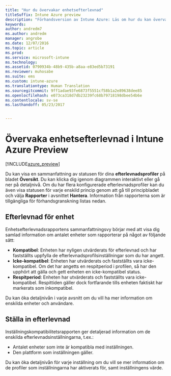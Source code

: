 ```yaml
---
title: "Hur du övervakar enhetsefterlevnad"
titleSuffix: Intune Azure preview
description: "Förhandsversion av Intune Azure: Läs om hur du kan övervaka enhetsefterlevnad."
keywords: 
author: andredm7
ms.author: andredm
manager: angrobe
ms.date: 12/07/2016
ms.topic: article
ms.prod: 
ms.service: microsoft-intune
ms.technology: 
ms.assetid: 0790934b-48b9-435b-a8aa-e83ed5b73191
ms.reviewer: muhosabe
ms.suite: ems
ms.custom: intune-azure
ms.translationtype: Human Translation
ms.sourcegitcommit: 9ff1adae93fe6873f5551cf58b1a2e89638dee85
ms.openlocfilehash: e073ca318d7db23239fc68b79718198dbee54b6e
ms.contentlocale: sv-se
ms.lasthandoff: 05/23/2017


---
```

# <a name="how-to-monitor-device-compliance-in-intune-azure-preview"></a>Övervaka enhetsefterlevnad i Intune Azure Preview

[!INCLUDE[azure_preview](./includes/azure_preview.md)]

Du kan visa en sammanfattning av statusen för dina **efterlevnadsprofiler** på bladet **Översikt**.
Du kan klicka dig igenom diagrammen interaktivt eller gå ner på detaljnivå. Om du har flera konfigurerade efterlevnadsprofiler kan du även visa statusen för varje enskild princip genom att gå till principbladet och välja **Rapporter** i avsnittet **Hantera**.  Information från rapporterna som är tillgängliga för förhandsgranskning listas nedan.

##  <a name="device-compliance"></a>Efterlevnad för enhet

Enhetsefterlevnadsrapportens sammanfattningsvy börjar med att visa dig samlad information om antalet enheter som rapporterar på något av följande sätt:

- **Kompatibel**: Enheten har nyligen utvärderats för efterlevnad och har fastställts uppfylla de efterlevnadsprofilsinställningar som du har angett.
- **Icke-kompatibel**: Enheten har utvärderats och fastställts vara icke-kompatibel.  Om det har angetts en respitperiod i profilen, så har den upphört att gälla och gett enheten en icke-kompatibel status.
- **Respitperiod**: Enheten har utvärderats och fastställts vara icke-kompatibel. Respittiden gäller dock fortfarande tills enheten faktiskt har markerats som inkompatibel.

Du kan öka detaljnivån i varje avsnitt om du vill ha mer information om enskilda enheter och användare.

## <a name="setting-compliance"></a>Ställa in efterlevnad

Inställningskompatibilitetsrapporten ger detaljerad information om de enskilda efterlevnadsinställningarna, t.ex.:

- Antalet enheter som inte är kompatibla med inställningen.
- Den plattform som inställningen gäller.

Du kan öka detaljnivån för varje inställning om du vill se mer information om de profiler som inställningarna har aktiverats för, samt inställningens värde.

